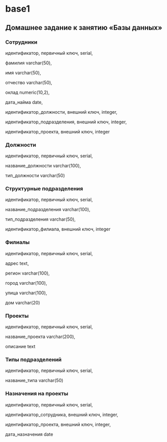 # base1

## Домашнее задание к занятию «Базы данных»


### Сотрудники
идентификатор, первичный ключ, serial,

фамилия varchar(50),

имя varchar(50),

отчество varchar(50),

оклад numeric(10,2),

дата_найма date,

идентификатор_должности, внешний ключ, integer,

идентификатор_подразделения, внешний ключ, integer,

идентификатор_проекта, внешний ключ, integer


### Должности 

идентификатор, первичный ключ, serial,

название_должности varchar(100),

тип_должности varchar(50)


### Структурные подразделения 

идентификатор, первичный ключ, serial,

название_подразделения varchar(100),

тип_подразделения varchar(50),

идентификатор_филиала, внешний ключ, integer


### Филиалы 

идентификатор, первичный ключ, serial,

адрес text,

регион varchar(100),

город varchar(100),

улица varchar(100),

дом varchar(20)


### Проекты 

идентификатор, первичный ключ, serial,

название_проекта varchar(200),

описание text


### Типы подразделений 

идентификатор, первичный ключ, serial,

название_типа varchar(50)


### Назначения на проекты 

идентификатор, первичный ключ, serial,

идентификатор_сотрудника, внешний ключ, integer,

идентификатор_проекта, внешний ключ, integer,

дата_назначения date
